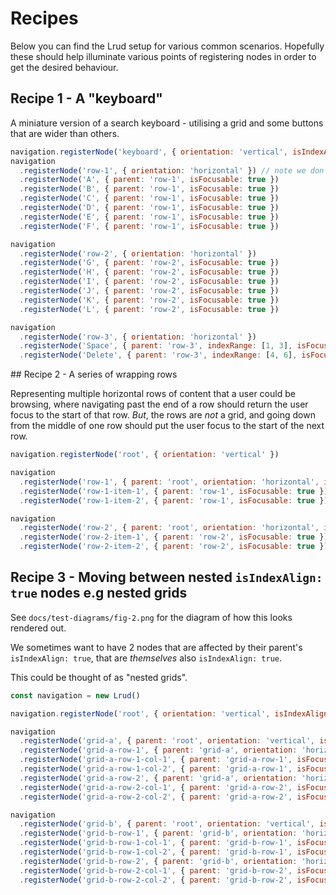 # Recipes

Below you can find the Lrud setup for various common scenarios. Hopefully these should help illuminate various points of registering nodes in order to get the desired behaviour.

## Recipe 1 - A "keyboard"

A miniature version of a search keyboard - utilising a grid and some buttons that are wider than others.

```js
navigation.registerNode('keyboard', { orientation: 'vertical', isIndexAlign: true })
navigation
  .registerNode('row-1', { orientation: 'horizontal' }) // note we don't explicitly set the parent - so Lrud assumes the root node
  .registerNode('A', { parent: 'row-1', isFocusable: true })
  .registerNode('B', { parent: 'row-1', isFocusable: true })
  .registerNode('C', { parent: 'row-1', isFocusable: true })
  .registerNode('D', { parent: 'row-1', isFocusable: true })
  .registerNode('E', { parent: 'row-1', isFocusable: true })
  .registerNode('F', { parent: 'row-1', isFocusable: true })

navigation
  .registerNode('row-2', { orientation: 'horizontal' })
  .registerNode('G', { parent: 'row-2', isFocusable: true })
  .registerNode('H', { parent: 'row-2', isFocusable: true })
  .registerNode('I', { parent: 'row-2', isFocusable: true })
  .registerNode('J', { parent: 'row-2', isFocusable: true })
  .registerNode('K', { parent: 'row-2', isFocusable: true })
  .registerNode('L', { parent: 'row-2', isFocusable: true })

navigation
  .registerNode('row-3', { orientation: 'horizontal' })
  .registerNode('Space', { parent: 'row-3', indexRange: [1, 3], isFocusable: true })    // these buttons are wider, so are given index ranges
  .registerNode('Delete', { parent: 'row-3', indexRange: [4, 6], isFocusable: true })   // these buttons are wider, so are given index ranges
```

## Recipe 2 - A series of wrapping rows

Representing multiple horizontal rows of content that a user could be browsing, where navigating past the end of a row should return the user focus to the start of that row. _But_, the rows are _not_ a grid, and going down from the middle of one row should put the user focus to the start of the next row.

```js
navigation.registerNode('root', { orientation: 'vertical' })

navigation
  .registerNode('row-1', { parent: 'root', orientation: 'horizontal', isWrapping: true })
  .registerNode('row-1-item-1', { parent: 'row-1', isFocusable: true })
  .registerNode('row-1-item-2', { parent: 'row-1', isFocusable: true })

navigation
  .registerNode('row-2', { parent: 'root', orientation: 'horizontal', isWrapping: true })
  .registerNode('row-2-item-1', { parent: 'row-2', isFocusable: true })
  .registerNode('row-2-item-2', { parent: 'row-2', isFocusable: true })

```

## Recipe 3 - Moving between nested `isIndexAlign: true` nodes e.g nested grids

See `docs/test-diagrams/fig-2.png` for the diagram of how this looks rendered out.

We sometimes want to have 2 nodes that are affected by their parent's `isIndexAlign: true`, that are _themselves_ also `isIndexAlign: true`.

This could be thought of as "nested grids".

```js
const navigation = new Lrud()

navigation.registerNode('root', { orientation: 'vertical', isIndexAlign: true })

navigation
  .registerNode('grid-a', { parent: 'root', orientation: 'vertical', isIndexAlign: true })
  .registerNode('grid-a-row-1', { parent: 'grid-a', orientation: 'horizontal' })
  .registerNode('grid-a-row-1-col-1', { parent: 'grid-a-row-1', isFocusable: true })
  .registerNode('grid-a-row-1-col-2', { parent: 'grid-a-row-1', isFocusable: true })
  .registerNode('grid-a-row-2', { parent: 'grid-a', orientation: 'horizontal' })
  .registerNode('grid-a-row-2-col-1', { parent: 'grid-a-row-2', isFocusable: true })
  .registerNode('grid-a-row-2-col-2', { parent: 'grid-a-row-2', isFocusable: true })

navigation
  .registerNode('grid-b', { parent: 'root', orientation: 'vertical', isIndexAlign: true })
  .registerNode('grid-b-row-1', { parent: 'grid-b', orientation: 'horizontal' })
  .registerNode('grid-b-row-1-col-1', { parent: 'grid-b-row-1', isFocusable: true })
  .registerNode('grid-b-row-1-col-2', { parent: 'grid-b-row-1', isFocusable: true })
  .registerNode('grid-b-row-2', { parent: 'grid-b', orientation: 'horizontal' })
  .registerNode('grid-b-row-2-col-1', { parent: 'grid-b-row-2', isFocusable: true })
  .registerNode('grid-b-row-2-col-2', { parent: 'grid-b-row-2', isFocusable: true })
```